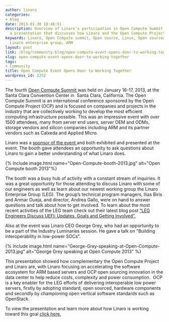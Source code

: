 ```yaml
---
author: linaro
categories:
- blog
date: 2013-01-30 18:48:51
description: Overview of Linaro's participation in Open Compute Summit. Including
  a presentation that discusses how Linaro and the Open Compute Project are complementary
keywords: Linaro, Open Compute summit, Open source, Linux, Open sourced hardware,
  Linaro enterprise group, ARM
layout: post
link: /blog/community-blog/open-compute-event-opens-door-to-working-together/
slug: open-compute-event-opens-door-to-working-together
tags:
- Community
title: Open Compute Event Opens Door to Working Together
wordpress_id: 2252
---
```


The fourth [Open Compute Summit ](http://www.opencompute.org/summit-2013/)was held on January 16-17, 2013, at the Santa Clara Convention Center in  Santa Clara, California. The Open Compute Summit is an international conference sponsored by the Open Compute Project (OCP) and is focused on companies and projects in the industry that are collectively working to develop the most efficient computing infrastructure possible. This was an impressive event with over 1500 attendees, many from server end users, server OEM and ODMs, storage vendors and silicon companies including ARM and its partner vendors such as Calxeda and Applied Micro.

Linaro was a [sponsor of the event ](http://www.opencompute.org/ocp-2013-summit-sponsors/#np)and both exhibited and presented at the event. The booth gave attendees an opportunity to ask questions about Linaro to gain a better understanding of what Linaro does.

{% include image.html name="Open-Compute-booth-2013.jpg" alt="Open Compute booth 2013"%}

The booth was a busy hub of activity with a constant stream of inquiries. It was a great opportunity for those attending to discuss Linaro with some of our engineers as well as learn about our newest working group the Linaro Enterprise Group (LEG). The group’s technical program managers, Ilias Biris and Anmar Oueja, and director, Andrea Gallo, were on hand to answer questions and talk about how to get involved. To learn about the most recent activities of the LEG team check out their latest blog post [“LEG Engineers Discuss UEFI: Updates, Goals and Getting Involved”.](/2012/12/21/leg-engineers-discuss-uefi-updates-goals-and-getting-involved/)

Also at the event was Linaro CEO George Grey, who had an opportunity to be a part of the Industry Luminaries session. He gave a talk on "Building interoperability in low-power SOCs".

{% include image.html name="George-Grey-speaking-at-Open-Compute-2013.jpg" alt="George Grey speaking at Open Compute 2013" %}

This presentation showed how complementary the Open Compute Project and Linaro are, with Linaro focusing on accelerating the software ecosystem for ARM based servers and OCP open sourcing innovation in the data center to help reduce costs, complexity and power consumption.  OCP is a key enabler for the LEG efforts of delivering interoperable low power servers, firstly by adopting standard, open sourced, hardware components and secondly by championing open vertical software standards such as OpenStack.

To view the presentation and learn more about how Linaro is working toward this goal [click here.](https://www.slideshare.net/linaroorg/presentations/)